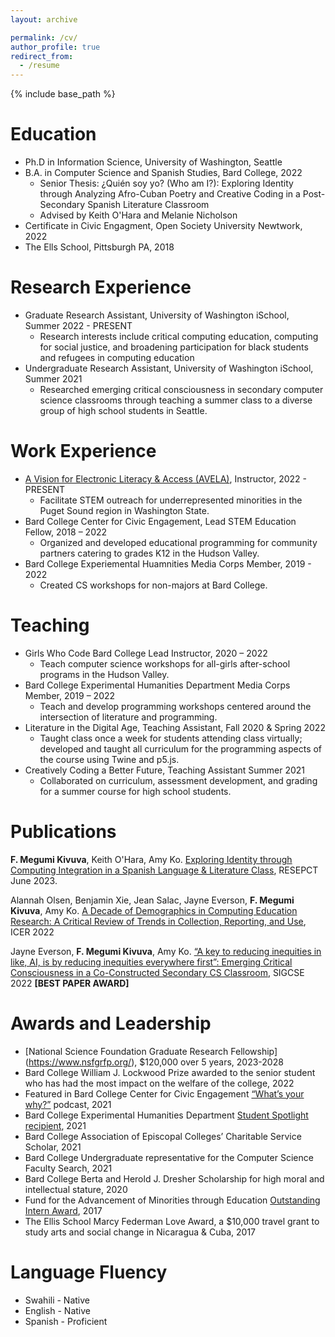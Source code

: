 ```yaml
---
layout: archive

permalink: /cv/
author_profile: true
redirect_from:
  - /resume
---
```


{% include base_path %}

Education
======
* Ph.D in Information Science, University of Washington, Seattle
* B.A. in Computer Science and Spanish Studies, Bard College, 2022
    * Senior Thesis: ¿Quién soy yo? (Who am I?): Exploring Identity through Analyzing Afro-Cuban Poetry and Creative Coding in a Post-Secondary Spanish Literature Classroom 
    * Advised by Keith O'Hara and Melanie Nicholson
 * Certificate in Civic Engagment, Open Society University Newtwork, 2022
 * The Ells School, Pittsburgh PA, 2018


Research Experience
======
* Graduate Research Assistant, University of Washington iSchool, Summer 2022 - PRESENT
  * Research interests include critical computing education, computing for social justice, and broadening participation for black students and refugees in computing education 
* Undergraduate Research Assistant, University of Washington iSchool, Summer 2021
  * Researched emerging critical consciousness in secondary computer science classrooms through teaching a summer class to a diverse group of high school students in Seattle.

Work Experience
======

* [A Vision for Electronic Literacy & Access (AVELA)](http://students.washington.edu/avelauw/about.html), Instructor, 2022 - PRESENT
    * Facilitate STEM outreach for underrepresented minorities in the Puget Sound region in Washington State. 
* Bard College Center for Civic Engagement, Lead STEM Education Fellow, 2018 – 2022
    * Organized and developed educational programming for community partners catering to grades K12 in the Hudson Valley.
* Bard College Experiemental Huamnities Media Corps Member, 2019 - 2022
    * Created CS workshops for non-majors at Bard College.
 
Teaching
======
* Girls Who Code Bard College Lead Instructor, 2020 – 2022
    * Teach computer science workshops for all-girls after-school programs in the Hudson Valley.  
* Bard College Experimental Humanities Department Media Corps Member, 2019 – 2022
    * Teach and develop programming workshops centered around the intersection of literature and programming.  
* Literature in the Digital Age, Teaching Assistant,	Fall 2020 & Spring 2022
    * Taught class once a week for students attending class virtually; developed and taught all curriculum for the programming aspects of the course using Twine and p5.js.
* Creatively Coding a Better Future, Teaching Assistant	Summer 2021
    * Collaborated on curriculum, assessment development, and grading for a summer course for high school students.

Publications
======
**F. Megumi Kivuva**, Keith O'Hara, Amy Ko. [Exploring Identity through Computing Integration in a Spanish Language & Literature Class](https://faculty.washington.edu/ajko/papers/Kivuva2023SpanishLiterature.pdf), RESEPCT June 2023. 

Alannah Olsen, Benjamin Xie, Jean Salac, Jayne Everson, **F. Megumi Kivuva**, Amy Ko. [A Decade of Demographics in Computing Education Research: A Critical Review of Trends in Collection, Reporting, and Use](https://doi.org/10.1145/3501385.3543967), ICER 2022 

Jayne Everson, **F. Megumi Kivuva**, Amy Ko. [“A key to reducing inequities in like, AI, is by reducing inequities everywhere first”: Emerging Critical Consciousness in a Co-Constructed Secondary CS Classroom](https://doi.org/10.1145/3478431.3499395),  SIGCSE 2022 **[BEST PAPER AWARD]**
  

Awards and Leadership
======

* [National Science Foundation Graduate Research Fellowship] (https://www.nsfgrfp.org/), $120,000 over 5 years, 2023-2028
* Bard College William J. Lockwood Prize awarded to the senior student who has had the most impact on the welfare of the college, 2022
* Featured in Bard College Center for Civic Engagement [“What’s your why?”](https://cce.bard.edu/news/what-is-your-why-episode-2-megumi-kivuva-2021) podcast, 2021
* Bard College Experimental Humanities Department [Student Spotlight recipient](https://eh.bard.edu/megumi-kivuva/), 2021
* Bard College Association of Episcopal Colleges’ Charitable Service Scholar, 2021 
* Bard College Undergraduate representative for the Computer Science Faculty Search, 2021
* Bard College Berta and Herold J. Dresher Scholarship for high moral and intellectual stature, 2020
* Fund for the Advancement of Minorities through Education [Outstanding Intern Award](https://www.post-gazette.com/news/education/2017/02/13/Homewood-church-FAME-program-recognize-minority-youth-achievement/stories/201702130026), 2017
* The Ellis School Marcy Federman Love Award, a $10,000 travel grant to study arts and social change in Nicaragua & Cuba, 2017

Language Fluency
======

* Swahili - Native
* English - Native
* Spanish - Proficient


